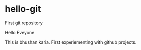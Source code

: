 # hello-git
First git repository

Hello Eveyone

This is bhushan karia. First experiementing with github projects.
